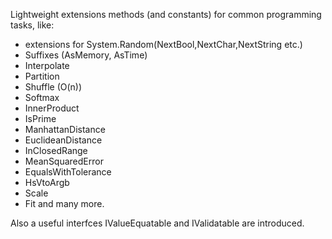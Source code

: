 Lightweight extensions methods (and constants) for common programming tasks, like:

- extensions for System.Random(NextBool,NextChar,NextString etc.)
- Suffixes (AsMemory, AsTime)
- Interpolate
- Partition
- Shuffle (O(n))
- Softmax
- InnerProduct
- IsPrime
- ManhattanDistance
- EuclideanDistance
- InClosedRange
- MeanSquaredError
- EqualsWithTolerance
- HsVtoArgb
- Scale
- Fit
and many more.

Also a useful interfces IValueEquatable and IValidatable are introduced.
